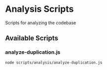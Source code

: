 # Analysis Scripts

Scripts for analyzing the codebase

## Available Scripts

### analyze-duplication.js

```
node scripts/analysis/analyze-duplication.js
```
